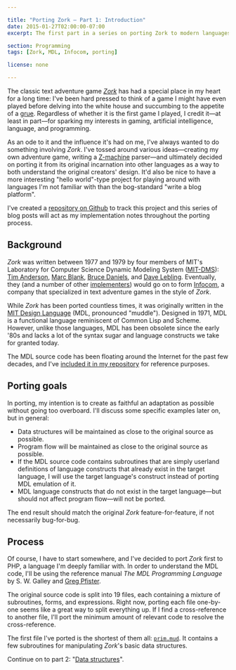 ```yaml
---

title: "Porting Zork — Part 1: Introduction"
date: 2015-01-27T02:00:00-07:00
excerpt: The first part in a series on porting Zork to modern languages.

section: Programming
tags: [Zork, MDL, Infocom, porting]

license: none

---
```


The classic text adventure game [*Zork*][1] has had a special place in my heart for a long time: I've been hard pressed to think of a game I might have even played before delving into the white house and succumbing to the appetite of a [grue][2]. Regardless of whether it is the first game I played, I credit it—at least in part—for sparking my interests in gaming, artificial intelligence, language, and programming.

As an ode to it and the influence it's had on me, I've always wanted to do something involving *Zork*. I've tossed around various ideas—creating my own adventure game, writing a [Z-machine][3] parser—and ultimately decided on porting it from its original incarnation into other languages as a way to both understand the original creators' design. It'd also be nice to have a more interesting "hello world"-type project for playing around with languages I'm not familiar with than the bog-standard "write a blog platform".

I've created a [repository on Github][4] to track this project and this series of blog posts will act as my implementation notes throughout the porting process.

## Background

*Zork* was written between 1977 and 1979 by four members of MIT's Laboratory for Computer Science Dynamic Modeling System ([MIT-DMS][5]): [Tim Anderson][6], [Marc Blank][7], [Bruce Daniels][8], and [Dave Lebling][9]. Eventually, they (and a number of other [implementers][10]) would go on to form [Infocom][11], a company that specialized in text adventure games in the style of *Zork*.

While *Zork* has been ported countless times, it was originally written in the [MIT Design Language][12] (MDL, pronounced "muddle"). Designed in 1971, MDL is a functional language reminiscent of Common Lisp and Scheme. However, unlike those languages, MDL has been obsolete since the early '80s and lacks a lot of the syntax sugar and language constructs we take for granted today.

The MDL source code has been floating around the Internet for the past few decades, and I've [included it in my repository][13] for reference purposes.

## Porting goals

In porting, my intention is to create as faithful an adaptation as possible without going too overboard. I'll discuss some specific examples later on, but in general:

- Data structures will be maintained as close to the original source as possible.
- Program flow will be maintained as close to the original source as possible.
- If the MDL source code contains subroutines that are simply userland definitions of language constructs that already exist in the target language, I will use the target language's construct instead of porting MDL emulation of it.
- MDL language constructs that do not exist in the target language—but should not affect program flow—will not be ported.

The end result should match the original *Zork* feature-for-feature, if not necessarily bug-for-bug.

## Process

Of course, I have to start somewhere, and I've decided to port *Zork* first to PHP, a language I'm deeply familiar with. In order to understand the MDL code, I'll be using the reference manual *The MDL Programming Language* by S. W. Galley and [Greg Pfister][14].

The original source code is split into 19 files, each containing a mixture of subroutines, forms, and expressions. Right now, porting each file one-by-one seems like a great way to split everything up. If I find a cross-reference to another file, I'll port the minimum amount of relevant code to resolve the cross-reference.

The first file I've ported is the shortest of them all: [`prim.mud`][15]. It contains a few subroutines for manipulating *Zork*'s basic data structures.

Continue on to part 2: "[Data structures][16]".

[1]: http://en.wikipedia.org/wiki/Zork "Wikipedia article on Zork"
[2]: http://en.wikipedia.org/wiki/Grue_%28monster%29#Zork_lore "Wikipedia article on grues in Zork lore"
[3]: http://en.wikipedia.org/wiki/Z-machine "Wikipedia article on Z-machine"
[4]: https://github.com/itafroma/zork "Github repository for the Zork porting project"
[5]: http://pdp-10.trailing-edge.com/mit_emacs_170_teco_1220/01/info/mit-dm.txt.html "Information on MIT-DMS"
[6]: http://en.wikipedia.org/wiki/Tim_Anderson_(Zork) "Wikipedia article on Tim Anderson"
[7]: http://www.infocom-if.org/authors/blank.html "Infocom author page on Marc Blank"
[8]: http://en.wikipedia.org/wiki/Bruce_Daniels "Wikipedia article on Bruce Daniels"
[9]: http://www.infocom-if.org/authors/lebling.html "Infocom author page on Dave Lebling"
[10]: http://en.wikipedia.org/wiki/Implementer_(video_games) "Wikipedia article on implmenters"
[11]: http://www.infocom-if.org/company/company.html "Infocom company history"
[12]: http://en.wikipedia.org/wiki/MDL_(programming_language) "Wikipedia article on MDL"
[13]: https://github.com/itafroma/zork/tree/master/src/mdl "Zork MDL source code"
[14]: http://perilsofparallel.blogspot.com "Greg Pfister's blog"
[15]: https://github.com/itafroma/zork/blob/master/src/mdl/prim.mud "prim.mud source code"
[16]: http://marktrapp.com/blog/2015/01/27/porting-zork-part-2/ "Porting Zork — Part 2: Data structures"
